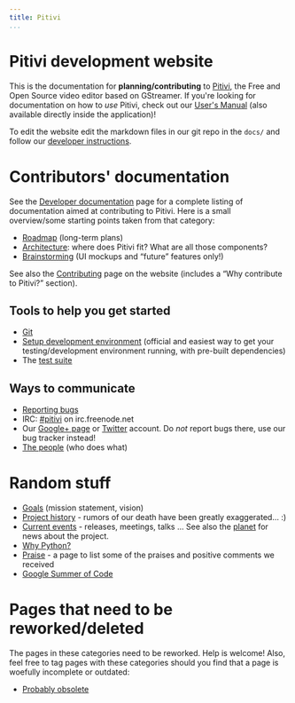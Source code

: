 ```yaml
---
title: Pitivi
...
```


# Pitivi development website

This is the documentation for **planning/contributing** to [Pitivi], the
Free and Open Source video editor based on GStreamer. If you're looking
for documentation on how to *use* Pitivi, check out our [User's Manual]
(also available directly inside the application)!

To edit the website edit the markdown files in our git repo in the
`docs/` and follow our [developer instructions].

  [Pitivi]: http://www.pitivi.org
  [User's Manual]: http://pitivi.org/manual/
  [developer instructions]: HACKING.md

# Contributors' documentation

See the [Developer documentation](HACKING.md)
page for a complete listing of documentation aimed at contributing to
Pitivi. Here is a small overview/some starting points taken from that
category:

-   [Roadmap](Roadmap.md) (long-term plans)
-   [Architecture](Architecture.md): where does Pitivi fit? What
    are all those components?
-   [Brainstorming](design.md) (UI mockups and “future” features only!)

See also the [Contributing](http://www.pitivi.org/?go=contributing) page
on the website (includes a “Why contribute to Pitivi?” section).

## Tools to help you get started

-   [Git](Git.md)
-   [Setup development environment](HACKING.md) (official and
    easiest way to get your testing/development environment running,
    with pre-built dependencies)
-   The [test suite](Testing.md)

## Ways to communicate

-   [Reporting bugs](Bug_reporting.md)
-   IRC: [\#pitivi](irc://irc.freenode.net/pitivi) on irc.freenode.net
-   Our [Google+ page](https://plus.google.com/+pitivi) or
    [Twitter](https://twitter.com/pitivi) account. Do *not* report bugs
    there, use our bug tracker instead!
-   [The people](The_people.md) (who does what)

# Random stuff

-   [Goals](Goals.md) (mission statement, vision)
-   [Project history](Project_history.md) - rumors of our death
    have been greatly exaggerated... :)
-   [Current events](Current_events.md) - releases, meetings,
    talks ... See also the [planet](http://www.pitivi.org/planet) for
    news about the project.
-   [Why Python?](design/Why_python.md)
-   [Praise](Praise.md) - a page to list some of the praises and
    positive comments we received
-   [Google Summer of Code](Google_Summer_of_Code.md)

# Pages that need to be reworked/deleted

The pages in these categories need to be reworked. Help is welcome!
Also, feel free to tag pages with these categories should you find that
a page is woefully incomplete or outdated:

-   [Probably obsolete](attic.md)
